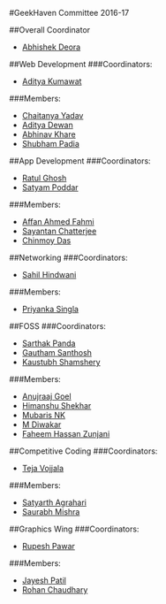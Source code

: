 #GeekHaven Committee 2016-17


##Overall Coordinator
* [Abhishek Deora](https://github.com/adeora7)


##Web Development
###Coordinators:
* [Aditya Kumawat](https://github.com/aditya19496)

###Members:
* [Chaitanya Yadav](https://github.com/BelieveC)
* [Aditya Dewan](https://github.com/dewana-dewan)
* [Abhinav Khare](https://github.com/CosmicCoder96)
* [Shubham Padia](https://github.com/shubham-padia)

##App Development
###Coordinators:
* [Ratul Ghosh](https://github.com/RatulGhosh)
* [Satyam Poddar](https://github.com/flare505) 

###Members:
* [Affan Ahmed Fahmi](https://github.com/anonymous-ME)
* [Sayantan Chatterjee](https://github.com/coderIlluminatus)
* [Chinmoy Das](https://github.com/chinmoy159-1) 


##Networking
###Coordinators:
* [Sahil Hindwani](https://github.com/sahilhindwani)

###Members:
* [Priyanka Singla](https://github.com/Priyanka186)


##FOSS
###Coordinators:
* [Sarthak Panda](https://github.com/sarthak96)
* [Gautham Santhosh](https://github.com/gauthamzz)
* [Kaustubh Shamshery](https://github.com/KaustubhShamshery)

###Members:
* [Anujraaj Goel](https://github.com/goel42)
* [Himanshu Shekhar](https://github.com/himanshub16)
* [Mubaris NK](https://github.com/mubumbz)
* [M Diwakar](https://github.com/magician03)
* [Faheem Hassan Zunjani](https://github.com/faheemzunjani)


##Competitive Coding
###Coordinators:
* [Teja Vojjala](https://github.com/iit2014086)

###Members:
* [Satyarth Agrahari](https://github.com/satylogin)
* [Saurabh Mishra](https://github.com/sarkysaurabh)

##Graphics Wing
###Coordinators:
* [Rupesh Pawar](https://github.com/Rupeshpawar007)


###Members:
* [Jayesh Patil](https://github.com/Donny97)
* [Rohan Chaudhary](https://github.com/rohanrc1997)
